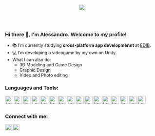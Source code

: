 <p align="center"><img src="https://media.giphy.com/media/6uGhT1O4sxpi8/giphy.gif"/></p>

<br>
<br>

### Hi there 👋, I'm Alessandro. Welcome to my profile!

- 📚 I’m currently studying **cross-platform app developmennt** at [EDIB](https://www.grupofleming.com/web/ciclos/estudios/30/cfgs_desarrollo_de_aplicaciones_multiplataforma.html/).
- 💻 I’m developing a videogame by my own on Unity.
- What I can also do: 
    - 3D Modeling and Game Design
    - Graphic Design
    - Video and Photo editing
    

### Languages and Tools:

<img align="left" alt="Lapini | Photoshop" width="26px" src="https://logodownload.org/wp-content/uploads/2019/10/adobe-photoshop-logo-1.png" />
<img align="left" alt="Lapini | Premiere" width="26px" src="https://logodownload.org/wp-content/uploads/2019/10/adobe-premiere-pro-logo-1-1.png" />
<img align="left" alt="Lapini | After Effects" width="26px" src="https://upload.wikimedia.org/wikipedia/commons/thumb/c/cb/Adobe_After_Effects_CC_icon.svg/788px-Adobe_After_Effects_CC_icon.svg.png" />
<img align="left" alt="Lapini | Illustrator" width="26px" src="https://www.pngmart.com/files/21/AI-PNG-Image.png" />
<img align="left" alt="Lapini | Unity" width="26px" src="https://i.redd.it/tu3gt6ysfxq71.png" />
<img align="left" alt="Lapini | Unreal" width="26px" src="https://upload.wikimedia.org/wikipedia/commons/thumb/2/20/UE_Logo_Black_Centered.svg/640px-UE_Logo_Black_Centered.svg.png"/>
<img align="left" alt="Lapini | Blender" width="26px" src="https://upload.wikimedia.org/wikipedia/commons/thumb/0/0c/Blender_logo_no_text.svg/2503px-Blender_logo_no_text.svg.png"/>
<img align="left" alt="Lapini | VScode" width="26px" src="https://upload.wikimedia.org/wikipedia/commons/thumb/9/9a/Visual_Studio_Code_1.35_icon.svg/2048px-Visual_Studio_Code_1.35_icon.svg.png"/>
<img align="left" alt="Lapini | VStudio" width="26px" src="https://static.wikia.nocookie.net/logopedia/images/e/ec/Microsoft_Visual_Studio_2022.svg/revision/latest/scale-to-width-down/250?cb=20211027141551"/>
<img align="left" alt="Lapini | NetBeans" width="26px" src="https://upload.wikimedia.org/wikipedia/commons/thumb/9/98/Apache_NetBeans_Logo.svg/1776px-Apache_NetBeans_Logo.svg.png"/>
<img align="left" alt="Lapini | IntelliJ" width="26px" src="https://www.seleniumacademy.net/wp-content/uploads/2021/12/intellij-idea.png"/>
<img align="left" alt="Lapini | Java" width="26px" src="https://cdn-icons-png.flaticon.com/512/226/226777.png"/>
<img align="left" alt="Lapini | C#" width="26px" src="https://seeklogo.com/images/C/c-sharp-c-logo-02F17714BA-seeklogo.com.png"/>
<img align="left" alt="Lapini | Python" width="26px" src="https://upload.wikimedia.org/wikipedia/commons/thumb/c/c3/Python-logo-notext.svg/1869px-Python-logo-notext.svg.png"/>
<img align="left" alt="Lapini | MongoDB" width="26px" src="https://img.icons8.com/color/480/mongodb.png"/>
<img align="left" alt="Lapini | SQL" width="26px" src="https://lineadecodigo.com/wp-content/uploads/2014/04/sql-e1633736325758.png"/>

<br/>
<br/>

### Connect with me:

[<img align="left" alt="Lapini | LinkedIn" width="22px" src="https://cdn-icons-png.flaticon.com/512/174/174857.png" />][linkedin]
[<img align="left" alt="Lapini | Instagram" width="22px" src="https://cdn-icons-png.flaticon.com/512/174/174855.png" />][instagram]

<br/>
<br/>


</details>

[linkedin]: https://es.linkedin.com/in/alessandro-lapini-l%C3%B3pez-9a4419153
[instagram]: https://www.instagram.com/a.lapini/
[Photoshop]:https://logos-marcas.com/wp-content/uploads/2020/11/Adobe-Photoshop-Logo.png
